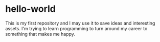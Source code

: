 # hello-world
This is my first repository and I may use it to save ideas and interesting assets.
I'm trying to learn programming to turn around my career to something that makes me happy.
